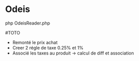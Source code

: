 # Odeis
php OdeisReader.php


#TOTO
- Remonté le prix achat
- Creer 2 régle de taxe 0.25% et 1%
- Associé les taxes au produit -> calcul de diff et association


